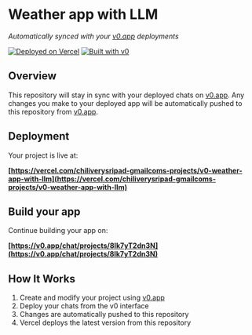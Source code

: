 # Weather app with LLM

*Automatically synced with your [v0.app](https://v0.app) deployments*

[![Deployed on Vercel](https://img.shields.io/badge/Deployed%20on-Vercel-black?style=for-the-badge&logo=vercel)](https://vercel.com/chiliverysripad-gmailcoms-projects/v0-weather-app-with-llm)
[![Built with v0](https://img.shields.io/badge/Built%20with-v0.app-black?style=for-the-badge)](https://v0.app/chat/projects/8Ik7yT2dn3N)

## Overview

This repository will stay in sync with your deployed chats on [v0.app](https://v0.app).
Any changes you make to your deployed app will be automatically pushed to this repository from [v0.app](https://v0.app).

## Deployment

Your project is live at:

**[https://vercel.com/chiliverysripad-gmailcoms-projects/v0-weather-app-with-llm](https://vercel.com/chiliverysripad-gmailcoms-projects/v0-weather-app-with-llm)**

## Build your app

Continue building your app on:

**[https://v0.app/chat/projects/8Ik7yT2dn3N](https://v0.app/chat/projects/8Ik7yT2dn3N)**

## How It Works

1. Create and modify your project using [v0.app](https://v0.app)
2. Deploy your chats from the v0 interface
3. Changes are automatically pushed to this repository
4. Vercel deploys the latest version from this repository